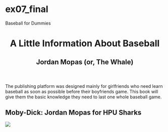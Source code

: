 # ex07_final
Baseball for Dummies
<!DOCTYPE html>
<html>
  <head>
    <title>Baseball for Dummies</title>
    <meta charset="utf-8">
  </head>
  <body>
        <header>
      <h1>A Little Information About Baseball</h1>
      <h2>Jordan Mopas (or, The Whale)</h2>
    </header>
     The <a https://www.dummies.com/sports/baseball/baseball-for-dummies-cheat-sheet/ a> publishing platform
        was designed mainly for girlfriends who need learn baseball as soon as possible before their boyfriends game. This book will give them the basic knowledge they need to last one whole baseball game.
      </p>
    <h2>Moby-Dick: Jordan Mopas for HPU Sharks</h2>
    <img src="<https://hpusharks.com/roster.aspx?rp_id=2830&path=baseball>">
    </a>
  
